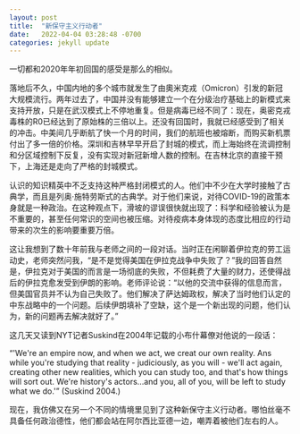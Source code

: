 ```yaml
---
layout: post
title:  "新保守主义行动者"
date:   2022-04-04 03:28:48 -0700
categories: jekyll update
---
```


一切都和2020年年初回国的感受是那么的相似。

落地后不久，中国内地的多个城市就发生了由奧米克戎（Omicron）引发的新冠大规模流行。两年过去了，中国并没有能够建立一个在分级治疗基础上的新模式来支持开放，只是在武汉模式上不停地重复。但是病毒已经不同了：现在，奥密克戎毒株的R0已经达到了原始株的三倍以上。还没有回国时，我就已经感受到了相关的冲击。中美间几乎断航了快一个月的时间，我们的航班也被熔断，而购买新机票付出了多一倍的价格。深圳和吉林早早开启了封城的模式，而上海始终在流调控制和分区域控制下反复，没有实现对新冠新增人数的控制。在吉林北京的直接干预下，上海还是走向了严格的封城模式。

认识的知识精英中不乏支持这种严格封闭模式的人。他们中不少在大学时接触了古典学，而且是列奥·施特劳斯式的古典学。对于他们来说，对待COVID-19的政策本身就是一种政治。在这种观点下，滑坡的谬误很快就出现了：科学和经验被认为是不重要的，甚至任何常识的空间也被压缩。对待疫病本身体现的态度比相应的行动带来的次生的影响要重要万倍。

这让我想到了数十年前我与老师之间的一段对话。当时正在闲聊着伊拉克的劳工运动史，老师突然问我，“是不是觉得美国在伊拉克战争中失败了？”我的回答自然是，伊拉克对于美国的而言是一场彻底的失败，不但耗费了大量的财力，还使得战后的伊拉克愈发受到伊朗的影响。老师评论说：“以他的交流中获得的信息而言，但美国官员并不认为自己失败了。他们解决了萨达姆政权，解决了当时他们认定的中东战略中的一个问题。后续伊朗填补了空缺，这个是一个新出现的问题，他们认为，新的问题再去解决就好了。”

这几天又读到NYT记者Suskind在2004年记载的小布什幕僚对他说的一段话：

“'We're an empire now, and when we act, we creat our own reality. Ans while you're studying that reality - judiciously, as you will - we'll act again, creating other new realities, which you can study too, and that's how things will sort out. We're history's actors...and you, all of you, will be left to study what we do.'” (Suskind 2004.)

现在，我仿佛又在另一个不同的情境里见到了这种新保守主义行动者。哪怕丝毫不具备任何政治德性，他们都会站在阿尔西比亚德一边，嘲弄着被他们左右的人。
